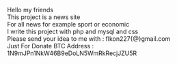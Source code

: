 Hello my friends
</br>
This project is a news site
</br>
For all news for example sport or economic
</br>
I write this project with php and mysql and css 
</br>
Please send your idea to me with : flkon227{@}gmail.com
</br>
Just For Donate BTC Address : 1N9mJPn1NkW46B9eDoLN5WmRkRecjJZU5R
